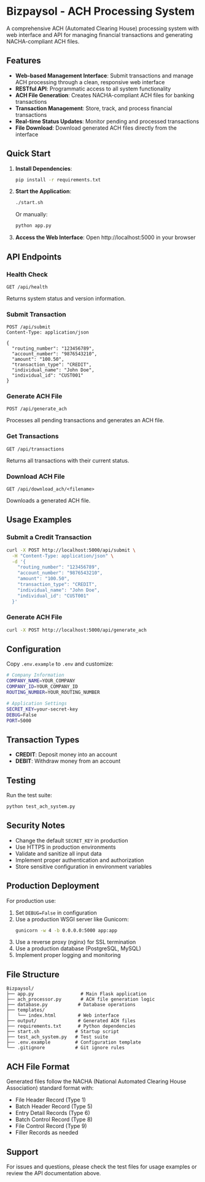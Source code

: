 # Bizpaysol - ACH Processing System

A comprehensive ACH (Automated Clearing House) processing system with web interface and API for managing financial transactions and generating NACHA-compliant ACH files.

## Features

- **Web-based Management Interface**: Submit transactions and manage ACH processing through a clean, responsive web interface
- **RESTful API**: Programmatic access to all system functionality
- **ACH File Generation**: Creates NACHA-compliant ACH files for banking transactions
- **Transaction Management**: Store, track, and process financial transactions
- **Real-time Status Updates**: Monitor pending and processed transactions
- **File Download**: Download generated ACH files directly from the interface

## Quick Start

1. **Install Dependencies**:
   ```bash
   pip install -r requirements.txt
   ```

2. **Start the Application**:
   ```bash
   ./start.sh
   ```
   Or manually:
   ```bash
   python app.py
   ```

3. **Access the Web Interface**: 
   Open http://localhost:5000 in your browser

## API Endpoints

### Health Check
```
GET /api/health
```
Returns system status and version information.

### Submit Transaction
```
POST /api/submit
Content-Type: application/json

{
  "routing_number": "123456789",
  "account_number": "9876543210", 
  "amount": "100.50",
  "transaction_type": "CREDIT",
  "individual_name": "John Doe",
  "individual_id": "CUST001"
}
```

### Generate ACH File
```
POST /api/generate_ach
```
Processes all pending transactions and generates an ACH file.

### Get Transactions
```
GET /api/transactions
```
Returns all transactions with their current status.

### Download ACH File
```
GET /api/download_ach/<filename>
```
Downloads a generated ACH file.

## Usage Examples

### Submit a Credit Transaction
```bash
curl -X POST http://localhost:5000/api/submit \
  -H "Content-Type: application/json" \
  -d '{
    "routing_number": "123456789",
    "account_number": "9876543210",
    "amount": "100.50", 
    "transaction_type": "CREDIT",
    "individual_name": "John Doe",
    "individual_id": "CUST001"
  }'
```

### Generate ACH File
```bash
curl -X POST http://localhost:5000/api/generate_ach
```

## Configuration

Copy `.env.example` to `.env` and customize:

```bash
# Company Information  
COMPANY_NAME=YOUR_COMPANY
COMPANY_ID=YOUR_COMPANY_ID
ROUTING_NUMBER=YOUR_ROUTING_NUMBER

# Application Settings
SECRET_KEY=your-secret-key
DEBUG=False
PORT=5000
```

## Transaction Types

- **CREDIT**: Deposit money into an account
- **DEBIT**: Withdraw money from an account

## Testing

Run the test suite:
```bash
python test_ach_system.py
```

## Security Notes

- Change the default `SECRET_KEY` in production
- Use HTTPS in production environments
- Validate and sanitize all input data
- Implement proper authentication and authorization
- Store sensitive configuration in environment variables

## Production Deployment

For production use:

1. Set `DEBUG=False` in configuration
2. Use a production WSGI server like Gunicorn:
   ```bash
   gunicorn -w 4 -b 0.0.0.0:5000 app:app
   ```
3. Use a reverse proxy (nginx) for SSL termination
4. Use a production database (PostgreSQL, MySQL)
5. Implement proper logging and monitoring

## File Structure

```
Bizpaysol/
├── app.py                 # Main Flask application
├── ach_processor.py       # ACH file generation logic
├── database.py           # Database operations
├── templates/
│   └── index.html        # Web interface
├── output/               # Generated ACH files
├── requirements.txt      # Python dependencies
├── start.sh             # Startup script
├── test_ach_system.py   # Test suite
├── .env.example         # Configuration template
└── .gitignore           # Git ignore rules
```

## ACH File Format

Generated files follow the NACHA (National Automated Clearing House Association) standard format with:

- File Header Record (Type 1)
- Batch Header Record (Type 5) 
- Entry Detail Records (Type 6)
- Batch Control Record (Type 8)
- File Control Record (Type 9)
- Filler Records as needed

## Support

For issues and questions, please check the test files for usage examples or review the API documentation above.

